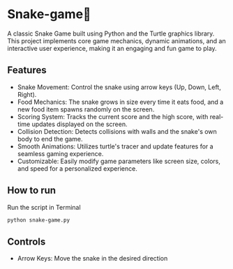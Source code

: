 # Snake-game🐍
A classic Snake Game built using Python and the Turtle graphics library. This project implements core game mechanics, dynamic animations, and an interactive user experience, making it an engaging and fun game to play.
## Features
- Snake Movement: Control the snake using arrow keys (Up, Down, Left, Right).
- Food Mechanics: The snake grows in size every time it eats food, and a new food item spawns randomly on the screen.
- Scoring System: Tracks the current score and the high score, with real-time updates displayed on the screen.
- Collision Detection: Detects collisions with walls and the snake's own body to end the game.
- Smooth Animations: Utilizes turtle's tracer and update features for a seamless gaming experience.
- Customizable: Easily modify game parameters like screen size, colors, and speed for a personalized experience.
## How to run
Run the script in Terminal
```bash
python snake-game.py
```
## Controls
- Arrow Keys: Move the snake in the desired direction

